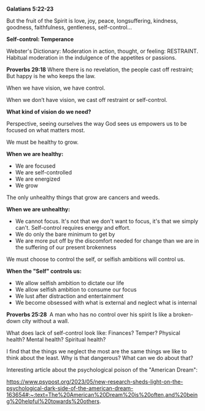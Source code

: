 **Galatians 5:22-23**

But the fruit of the Spirit is love, joy, peace, longsuffering, kindness, goodness, faithfulness, gentleness, self-control...

**Self-control: Temperance**

Webster's Dictionary: Moderation in action, thought, or feeling: RESTRAINT. Habitual moderation in the indulgence of the appetites or passions.

**Proverbs 29:18**
Where there is no revelation, the people cast off restraint;
But happy is he who keeps the law.

When we have vision, we have control.

When we don’t have vision, we cast off restraint or self-control.

**What kind of vision do we need?**

Perspective, seeing ourselves the way God sees us empowers us to be focused on what matters most.

We must be healthy to grow.

**When we are healthy:**

- We are focused
- We are self-controlled
- We are energized
- We grow

The only unhealthy things that grow are cancers and weeds.

**When we are unhealthy:**

- We cannot focus. It's not that we don't want to focus, it's that we simply can't. Self-control requires energy and effort.
- We do only the bare minimum to get by
- We are more put off by the discomfort needed for change than we are in the suffering of our present brokenness

We must choose to control the self, or selfish ambitions will control us.

**When the "Self" controls us:**

- We allow selfish ambition to dictate our life
- We allow selfish ambition to consume our focus
- We lust after distraction and entertainment
- We become obsessed with what is external and neglect what is internal

**‭Proverbs 25‬:‭28‬ ‭**
A man who has no control over his spirit Is like a broken-down city without a wall.

What does lack of self-control look like:
Finances?
Temper?
Physical health?
Mental health?
Spiritual health?

I find that the things we neglect the most are the same things we like to think about the least. Why is that dangerous? What can we do about that?

Interesting article about the psychological poison of the "American Dream":

https://www.psypost.org/2023/05/new-research-sheds-light-on-the-psychological-dark-side-of-the-american-dream-163654#:~:text=The%20American%20Dream%20is%20often,and%20being%20helpful%20towards%20others.